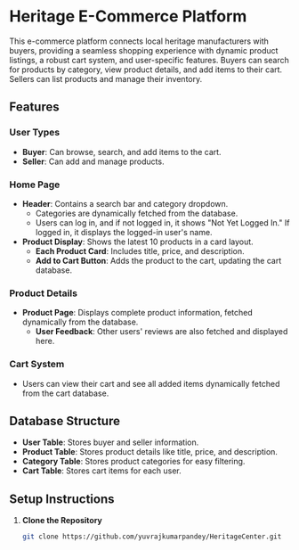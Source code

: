 # Heritage E-Commerce Platform

This e-commerce platform connects local heritage manufacturers with buyers, providing a seamless shopping experience with dynamic product listings, a robust cart system, and user-specific features. Buyers can search for products by category, view product details, and add items to their cart. Sellers can list products and manage their inventory.

## Features

### User Types
- **Buyer**: Can browse, search, and add items to the cart.
- **Seller**: Can add and manage products.

### Home Page
- **Header**: Contains a search bar and category dropdown.
  - Categories are dynamically fetched from the database.
  - Users can log in, and if not logged in, it shows "Not Yet Logged In." If logged in, it displays the logged-in user's name.
- **Product Display**: Shows the latest 10 products in a card layout.
  - **Each Product Card**: Includes title, price, and description.
  - **Add to Cart Button**: Adds the product to the cart, updating the cart database.

### Product Details
- **Product Page**: Displays complete product information, fetched dynamically from the database.
  - **User Feedback**: Other users' reviews are also fetched and displayed here.

### Cart System
- Users can view their cart and see all added items dynamically fetched from the cart database.

## Database Structure
- **User Table**: Stores buyer and seller information.
- **Product Table**: Stores product details like title, price, and description.
- **Category Table**: Stores product categories for easy filtering.
- **Cart Table**: Stores cart items for each user.

## Setup Instructions

1. **Clone the Repository**
   ```bash
   git clone https://github.com/yuvrajkumarpandey/HeritageCenter.git
